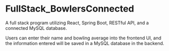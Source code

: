 # FullStack_BowlersConnected
A full stack program utilizing React, Spring Boot, RESTful API, and a connected MySQL database.

Users can enter their name and bowling average into the frontend UI, and
the information entered will be saved in a MySQL database in the backend.
